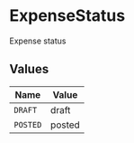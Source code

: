 # ExpenseStatus

Expense status


## Values

| Name     | Value    |
| -------- | -------- |
| `DRAFT`  | draft    |
| `POSTED` | posted   |